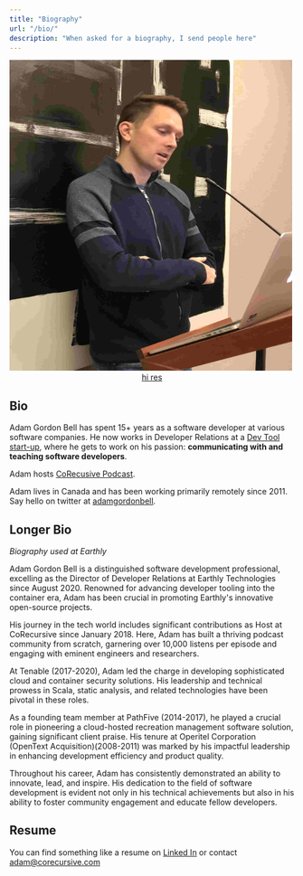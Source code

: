 ```yaml
---
title: "Biography"
url: "/bio/"
description: "When asked for a biography, I send people here"
---
```

<div class="row">
<div class="col-md-6">
<img src="/images/profiles/IMG_1177_web.jpg" height="550px" width="500px" alt="Adam Gordon Bell"><br/>
<center><a href="/images/profiles/IMG_1177_cropped.jpg">hi res</a></center>
</div>
<div class="col-md-6">

## Bio

Adam Gordon Bell has spent 15+ years as a software developer at various software companies. He now works in Developer Relations at a [Dev Tool start-up](https://earthly.dev/), where he gets to work on his passion: **communicating with and teaching software developers**.

Adam hosts [CoRecusive Podcast](https://corecursive.com/).

Adam lives in Canada and has been working primarily remotely since 2011. Say hello on twitter at [adamgordonbell](https://twitter.com/adamgordonbell).

## Longer Bio

*Biography used at Earthly*

Adam Gordon Bell is a distinguished software development professional, excelling as the Director of Developer Relations at Earthly Technologies since August 2020. Renowned for advancing developer tooling into the container era, Adam has been crucial in promoting Earthly's innovative open-source projects.

His journey in the tech world includes significant contributions as Host at CoRecursive since January 2018. Here, Adam has built a thriving podcast community from scratch, garnering over 10,000 listens per episode and engaging with eminent engineers and researchers.

At Tenable (2017-2020), Adam led the charge in developing sophisticated cloud and container security solutions. His leadership and technical prowess in Scala, static analysis, and related technologies have been pivotal in these roles.

As a founding team member at PathFive (2014-2017), he played a crucial role in pioneering a cloud-hosted recreation management software solution, gaining significant client praise. His tenure at Operitel Corporation (OpenText Acquisition)(2008-2011) was marked by his impactful leadership in enhancing development efficiency and product quality.

Throughout his career, Adam has consistently demonstrated an ability to innovate, lead, and inspire. His dedication to the field of software development is evident not only in his technical achievements but also in his ability to foster community engagement and educate fellow developers.

## Resume

You can find something like a resume on [Linked In](https://www.linkedin.com/in/adamgordonbell) or contact [adam@corecursive.com](mailto:adam@corecursive.com)

 </div>
 </div>
